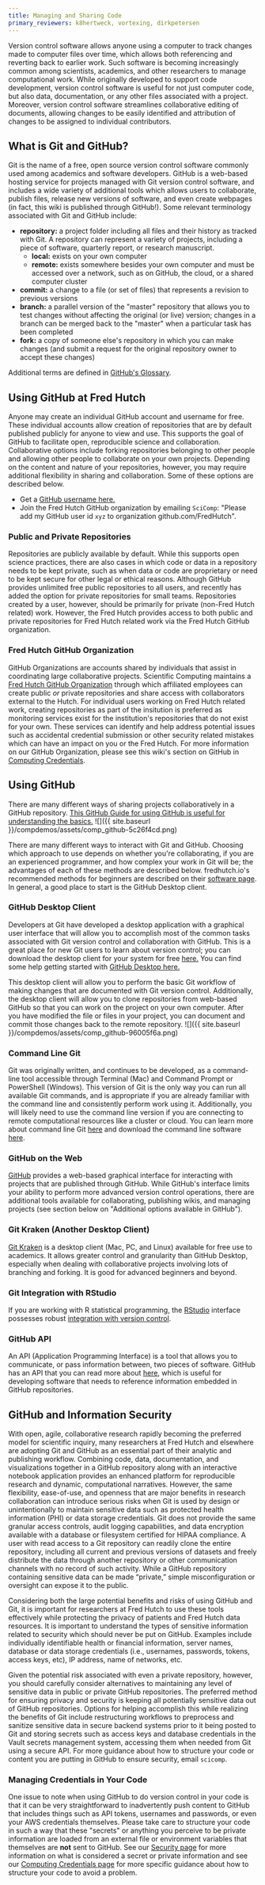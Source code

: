 ```yaml
---
title: Managing and Sharing Code
primary_reviewers: k8hertweck, vortexing, dirkpetersen
---
```

Version control software allows anyone using a computer to track changes made to computer files over time, which allows both referencing and reverting back to earlier work. Such software is becoming increasingly common among scientists, academics, and other researchers to manage computational work. While originally developed to support code development, version control software is useful for not just computer code, but also data, documentation, or any other files associated with a project. Moreover, version control software streamlines collaborative editing of documents, allowing changes to be easily identified and attribution of changes to be assigned to individual contributors.   

## What is Git and GitHub?
Git is the name of a free, open source version control software commonly used among academics and software developers. GitHub is a web-based hosting service for projects managed with Git version control software, and includes a wide variety of additional tools which allows users to collaborate, publish files, release new versions of software, and even create webpages (in fact, this wiki is published through GitHub!). Some relevant terminology associated with Git and GitHub include:
- **repository:** a project folder including all files and their history as tracked with Git. A repository can represent a variety of projects, including a piece of software, quarterly report, or research manuscript.
  - **local:** exists on your own computer
  - **remote:** exists somewhere besides your own computer and must be accessed over a network, such as on GitHub, the cloud, or a shared computer cluster
- **commit:** a change to a file (or set of files) that represents a revision to previous versions
- **branch:** a parallel version of the "master" repository that allows you to test changes without affecting the original (or live) version; changes in a branch can be merged back to the "master" when a particular task has been completed
- **fork:** a copy of someone else's repository in which you can make changes (and submit a request for the original repository owner to accept these changes)

Additional terms are defined in [GitHub's Glossary](https://help.github.com/articles/github-glossary/).

## Using GitHub at Fred Hutch
Anyone may create an individual GitHub account and username for free. These individual accounts allow creation of repositories that are by default published publicly for anyone to view and use. This supports the goal of GitHub to facilitate open, reproducible science and collaboration. Collaborative options include forking repositories belonging to other people and allowing other people to collaborate on your own projects. Depending on the content and nature of your repositories, however, you may require additional flexibility in sharing and collaboration. Some of these options are described below.

- Get a [GitHub username here.](https://github.com/join)
- Join the Fred Hutch GitHub organization by emailing `SciComp`: "Please add my GitHub user id `xyz` to organization github.com/FredHutch".

### Public and Private Repositories
Repositories are publicly available by default. While this supports open science practices, there are also cases in which code or data in a repository needs to be kept private, such as when data or code are proprietary or need to be kept secure for other legal or ethical reasons. Although GitHub provides unlimited free public repositories to all users, and recently has added the option for private repositories for small teams. Repositories created by a user, however, should be primarily for private (non-Fred Hutch related) work. However, the Fred Hutch provides access to both public and private repositories for Fred Hutch related work via the Fred Hutch GitHub organization.  

### Fred Hutch GitHub Organization
GitHub Organizations are accounts shared by individuals that assist in coordinating large collaborative projects. Scientific Computing maintains a [Fred Hutch GitHub Organization](https://github.com/fredhutch) through which affiliated employees can create public *or* private repositories and share access with collaborators external to the Hutch. For individual users working on Fred Hutch related work, creating repositories as part of the insitution is preferred as monitoring services exist for the institution's repositories that do not exist for your own.  These services can identify and help address potential issues such as accidental credential submission or other security related mistakes which can have an impact on you or the Fred Hutch.  For more information on our GitHub Organization, please see this wiki's section on GitHub in [Computing Credentials](/scicomputing/access_credentials).

## Using GitHub
There are many different ways of sharing projects collaboratively in a GitHub repository. [This GitHub Guide for using GitHub is useful for understanding the basics.](https://guides.github.com/introduction/flow/)
![]({{ site.baseurl }}/compdemos/assets/comp_github-5c26f4cd.png)

There are many different ways to interact with Git and GitHub. Choosing which approach to use depends on whether you're collaborating, if you are an experienced programmer, and how complex your work in Git will be; the advantages of each of these methods are described below. fredhutch.io's recommended methods for beginners are described on their [software page](http://www.fredhutch.io/software/). In general, a good place to start is the GitHub Desktop client.

### GitHub Desktop Client
Developers at Git have developed a desktop application with a graphical user interface that will allow you to accomplish most of the common tasks associated with Git version control and collaboration with GitHub. This is a great place for new Git users to learn about version control; you can download the desktop client for your system for free [here.](https://desktop.github.com/) You can find some help getting started with [GitHub Desktop here.](https://help.github.com/desktop/guides/getting-started-with-github-desktop/)

This desktop client will allow you to perform the basic Git workflow of making changes that are documented with Git version control. Additionally, the desktop client will allow you to clone repositories from web-based GitHub so that you can work on the project on your own computer.  After you have modified the file or files in your project, you can document and commit those changes back to the remote repository.
![]({{ site.baseurl }}/compdemos/assets/comp_github-96005f6a.png)

### Command Line Git
Git was originally written, and continues to be developed, as a command-line tool accessible through Terminal (Mac) and Command Prompt or PowerShell (Windows). This version of Git is the only way you can run all available Git commands, and is appropriate if you are already familiar with the command line and consistently perform work using it. Additionally, you will likely need to use the command line version if you are connecting to remote computational resources like a cluster or cloud. You can learn more about command line Git [here](https://git-scm.com/book/en/v2/Getting-Started-Git-Basics) and download the command line software [here](https://git-scm.com/book/en/v2/Getting-Started-Installing-Git).

### GitHub on the Web
[GitHub](https://github.com) provides a web-based graphical interface for interacting with projects that are published through GitHub. While GitHub's interface limits your ability to perform more advanced version control operations, there are additional tools available for collaborating, publishing wikis, and managing projects (see section below on "Additional options available in GitHub").

### Git Kraken (Another Desktop Client)
[Git Kraken](https://www.gitkraken.com/) is a desktop client (Mac, PC, and Linux) available for free use to academics. It allows greater control and granularity than GitHub Desktop, especially when dealing with collaborative projects involving lots of branching and forking.  It is good for advanced beginners and beyond.    

### Git Integration with RStudio
If you are working with R statistical programming, the [RStudio](https://www.rstudio.com) interface possesses robust [integration with version control](https://support.rstudio.com/hc/en-us/articles/200532077-Version-Control-with-Git-and-SVN).

### GitHub API
An API (Application Programming Interface) is a tool that allows you to communicate, or pass information between, two pieces of software. GitHub has an API that you can read more about [here](https://developer.github.com/v3/), which is useful for developing software that needs to reference information embedded in GitHub repositories.



## GitHub and Information Security
With open, agile, collaborative research rapidly becoming the preferred model for scientific inquiry, many researchers at Fred Hutch and elsewhere are adopting Git and GitHub as an essential part of their analytic and publishing workflow. Combining code, data, documentation, and visualizations together in a GitHub repository along with an interactive notebook application provides an enhanced platform for reproducible research and dynamic, computational narratives. However, the same flexibility, ease-of-use, and openness that are major benefits in research collaboration can introduce serious risks when Git is used by design or unintentionally to maintain sensitive data such as protected health information (PHI) or data storage credentials. Git does not provide the same granular access controls, audit logging capabilities, and data encryption available with a database or filesystem certified for HIPAA compliance. A user with read access to a Git repository can readily clone the entire repository, including all current and previous versions of datasets and freely distribute the data through another repository or other communication channels with no record of such activity. While a GitHub repository containing sensitive data can be made “private,” simple misconfiguration or oversight can expose it to the public.


Considering both the large potential benefits and risks of using GitHub and Git, it is important for researchers at Fred Hutch to use these tools effectively while protecting the privacy of patients and Fred Hutch data resources. It is important to understand the types of sensitive information related to security which should never be put on GitHub.  Examples include individually identifiable health or financial information, server names, database or data storage credentials (i.e., usernames, passwords, tokens, access keys, etc), IP address, name of networks, etc.


Given the potential risk associated with even a private repository, however, you should carefully consider alternatives to maintaining any level of sensitive data in public or private GitHub repositories. The preferred method for ensuring privacy and security is keeping all potentially sensitive data out of GitHub repositories. Options for helping accomplish this while realizing the benefits of Git include restructuring workflows to preprocess and sanitize sensitive data in secure backend systems prior to it being posted to Git and storing secrets such as access keys and database credentials in the Vault secrets management system, accessing them when needed from Git using a secure API. For more guidance about how to structure your code or content you are putting in GitHub to ensure security, email `scicomp`.  

### Managing Credentials in Your Code
One issue to note when using GitHub to do version control in your code is that it can be very straightforward to inadvertently push content to GitHub that includes things such as API tokens, usernames and passwords, or even your AWS credentials themselves.  Please take care to structure your code in such a way that these "secrets" or anything you perceive to be private information are loaded from an external file or environment variables that themselves are **not** sent to GitHub.  See our [Security page](/datascience/privacy_security/) for more information on what is considered a secret or private information and see our [Computing Credentials page](/scicomputing/access_credentials/) for more specific guidance about how to structure your code to avoid a problem.  

